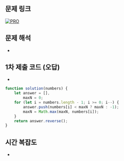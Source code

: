 ## 문제 링크

[![PRO]][Link]

## 문제 해석

-

## 1차 제출 코드 (오답)

-

```js
function solution(numbers) {
    let answer = [],
        maxN = 0;
    for (let i = numbers.length - 1; i >= 0; i--) {
        answer.push(numbers[i] < maxN ? maxN : -1);
        maxN = Math.max(maxN, numbers[i]);
    }
    return answer.reverse();
}
```

## 시간 복잡도

-

<!---------------------------------------------------------------------------->

[PRO]: https://github.com/chopinoff/js-algorithm/assets/107768516/6bb592e8-21d7-4244-91bb-8708f1f8ebb0
[BOJ]: https://github.com/chopinoff/js-algorithm/assets/107768516/ab4a009d-7575-4362-8a74-ebd2476570e4
[Link]: https://school.programmers.co.kr/learn/courses/30/lessons/154539

